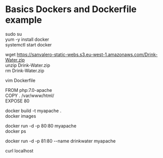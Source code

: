 # Basics Dockers and Dockerfile example

sudo su \
yum -y install docker \
systemctl start docker

wget https://sanvalero-static-webs.s3.eu-west-1.amazonaws.com/Drink-Water.zip \
unzip Drink-Water.zip \
rm Drink-Water.zip 

vim Dockerfile 

FROM php:7.0-apache \
COPY . /var/www/html/ \
EXPOSE 80 

docker build -t myapache . \
docker images 

docker run -d -p 80:80 myapache \
docker ps 

docker run -d -p 81:80 --name drinkwater myapache 

curl localhost
